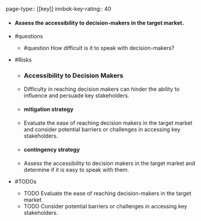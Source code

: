 page-type:: [[key]]
innbok-key-rating:: 40
- #### Assess the accessibility to decision-makers in the target market.
- #questions
  - #question How difficult is it to speak with decision-makers?
- #Risks

  - ### Accessibility to Decision Makers
  - Difficulty in reaching decision makers can hinder the ability to influence and persuade key stakeholders.
  - #### mitigation strategy
  - Evaluate the ease of reaching decision makers in the target market and consider potential barriers or challenges in accessing key stakeholders.
  - #### contingency strategy
  - Assess the accessibility to decision makers in the target market and determine if it is easy to speak with them.
- #TODOs
  - TODO Evaluate the ease of reaching decision-makers in the target market
  - TODO  Consider potential barriers or challenges in accessing key stakeholders.




